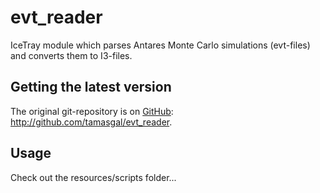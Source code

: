 evt_reader
==========

IceTray module which parses Antares Monte Carlo simulations (evt-files) and converts them to I3-files.

## Getting the latest version
The original git-repository is on [GitHub](http://github.com): <http://github.com/tamasgal/evt_reader>.

## Usage
Check out the resources/scripts folder...
